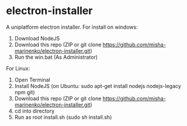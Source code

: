 # electron-installer
A uniplatform electron installer.
For install on windows:
1. Download NodeJS
2. Download this repo (ZIP or git clone https://github.com/misha-marinenko/electron-installer.git)
3. Run the win.bat (As Administrator)

For Linux:
1. Open Terminal
2. Install NodeJS (on Ubuntu: sudo apt-get install nodejs nodejs-legacy npm git)
3. Download this repo (ZIP or git clone https://github.com/misha-marinenko/electron-installer.git)
4. cd into directory
5. Run as root install.sh (sudo sh install.sh)

